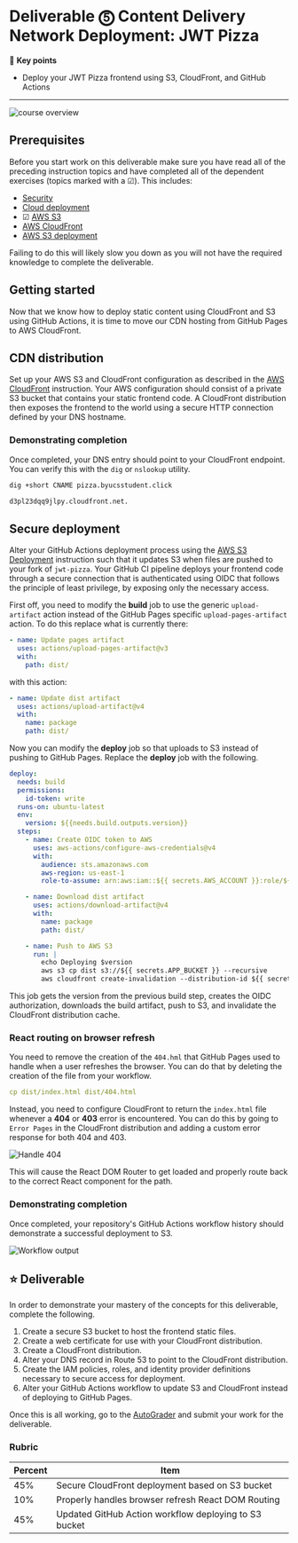 # Deliverable ⓹ Content Delivery Network Deployment: JWT Pizza

🔑 **Key points**

- Deploy your JWT Pizza frontend using S3, CloudFront, and GitHub Actions

---

![course overview](../sharedImages/courseOverview.png)

## Prerequisites

Before you start work on this deliverable make sure you have read all of the preceding instruction topics and have completed all of the dependent exercises (topics marked with a ☑). This includes:

- [Security](../security/security.md)
- [Cloud deployment](../cloudDeployment/cloudDeployment.md)
- ☑ [AWS S3](../awsS3/awsS3.md)
- [AWS CloudFront](../awsCloudFront/awsCloudFront.md)
- [AWS S3 deployment](../awsS3Deployment/awsS3Deployment.md)

Failing to do this will likely slow you down as you will not have the required knowledge to complete the deliverable.

## Getting started

Now that we know how to deploy static content using CloudFront and S3 using GitHub Actions, it is time to move our CDN hosting from GitHub Pages to AWS CloudFront.

## CDN distribution

Set up your AWS S3 and CloudFront configuration as described in the [AWS CloudFront](../awsCloudFront/awsCloudFront.md) instruction. Your AWS configuration should consist of a private S3 bucket that contains your static frontend code. A CloudFront distribution then exposes the frontend to the world using a secure HTTP connection defined by your DNS hostname.

### Demonstrating completion

Once completed, your DNS entry should point to your CloudFront endpoint. You can verify this with the `dig` or `nslookup` utility.

```sh
dig +short CNAME pizza.byucsstudent.click

d3pl23dqq9jlpy.cloudfront.net.
```

## Secure deployment

Alter your GitHub Actions deployment process using the [AWS S3 Deployment](../awsS3Deployment/awsS3Deployment.md) instruction such that it updates S3 when files are pushed to your fork of `jwt-pizza`. Your GitHub CI pipeline deploys your frontend code through a secure connection that is authenticated using OIDC that follows the principle of least privilege, by exposing only the necessary access.

First off, you need to modify the **build** job to use the generic `upload-artifact` action instead of the GitHub Pages specific `upload-pages-artifact` action. To do this replace what is currently there:

```yml
- name: Update pages artifact
  uses: actions/upload-pages-artifact@v3
  with:
    path: dist/
```

with this action:

```yml
- name: Update dist artifact
  uses: actions/upload-artifact@v4
  with:
    name: package
    path: dist/
```

Now you can modify the **deploy** job so that uploads to S3 instead of pushing to GitHub Pages. Replace the **deploy** job with the following.

```yml
deploy:
  needs: build
  permissions:
    id-token: write
  runs-on: ubuntu-latest
  env:
    version: ${{needs.build.outputs.version}}
  steps:
    - name: Create OIDC token to AWS
      uses: aws-actions/configure-aws-credentials@v4
      with:
        audience: sts.amazonaws.com
        aws-region: us-east-1
        role-to-assume: arn:aws:iam::${{ secrets.AWS_ACCOUNT }}:role/${{ secrets.CI_IAM_ROLE }}

    - name: Download dist artifact
      uses: actions/download-artifact@v4
      with:
        name: package
        path: dist/

    - name: Push to AWS S3
      run: |
        echo Deploying $version
        aws s3 cp dist s3://${{ secrets.APP_BUCKET }} --recursive
        aws cloudfront create-invalidation --distribution-id ${{ secrets.DISTRIBUTION_ID }} --paths "/*"
```

This job gets the version from the previous build step, creates the OIDC authorization, downloads the build artifact, push to S3, and invalidate the CloudFront distribution cache.

### React routing on browser refresh

You need to remove the creation of the `404.hml` that GitHub Pages used to handle when a user refreshes the browser. You can do that by deleting the creation of the file from your workflow.

```yml
cp dist/index.html dist/404.html
```

Instead, you need to configure CloudFront to return the `index.html` file whenever a **404** or **403** error is encountered. You can do this by going to `Error Pages` in the CloudFront distribution and adding a custom error response for both 404 and 403.

![Handle 404](handle404.png)

This will cause the React DOM Router to get loaded and properly route back to the correct React component for the path.

### Demonstrating completion

Once completed, your repository's GitHub Actions workflow history should demonstrate a successful deployment to S3.

![Workflow output](workflowOutput.png)

## ⭐ Deliverable

In order to demonstrate your mastery of the concepts for this deliverable, complete the following.

1. Create a secure S3 bucket to host the frontend static files.
1. Create a web certificate for use with your CloudFront distribution.
1. Create a CloudFront distribution.
1. Alter your DNS record in Route 53 to point to the CloudFront distribution.
1. Create the IAM policies, roles, and identity provider definitions necessary to secure access for deployment.
1. Alter your GitHub Actions workflow to update S3 and CloudFront instead of deploying to GitHub Pages.

Once this is all working, go to the [AutoGrader](https://cs329.cs.byu.edu) and submit your work for the deliverable.

### Rubric

| Percent | Item                                                  |
| ------- | ----------------------------------------------------- |
| 45%     | Secure CloudFront deployment based on S3 bucket       |
| 10%     | Properly handles browser refresh React DOM Routing    |
| 45%     | Updated GitHub Action workflow deploying to S3 bucket |
